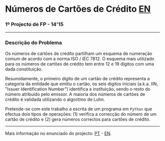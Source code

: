 # Números de Cartões de Crédito [EN](README.md)
### 1º Projecto de FP - 14'15

---

### Descrição do Problema

Os números de cartões de crédito partilham um esquema de numeração comum de 
acordo com a norma ISO / IEC 7812. O esquema mais utilizado para os números de 
cartões de crédito tem entre 12 e 19 dígitos com uma dada constituição.

Resumidamente, o primeiro dígito de um cartão de crédito representa a 
categoria da entidade que emitiu o cartão, os seis dígitos iniciais (a.k.a. 
IIN, "Issuer Identification Number") identifica a instituição, sendo o resto 
do número atribuído pelo emissor. A maioria dos números de cartões de crédito 
é validada utilizando o algoritmo de Luhn.

Pretende-se com este trabalho a escrita de um programa em `Python` que efectua 
dois tipos de operações: (1) verifica a correcção do número de um cartão de 
crédito e (2) gera números correctos para cartões de crédito.

---

Mais informação no enunciado do projecto: [PT][1] - [EN][2].

[1]: statement.pt_PT.pdf "Enunciado do Projecto"
[2]: statement.en_US.pdf "Problem Statement"
